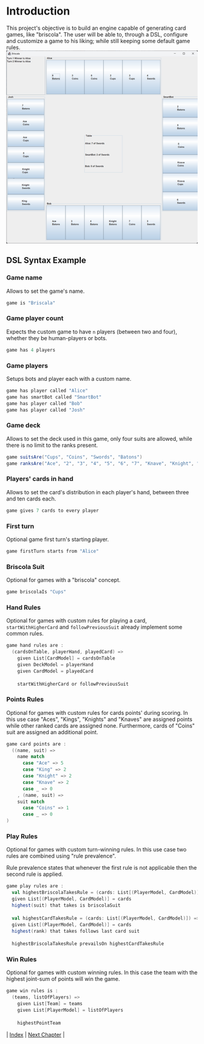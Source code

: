 # Introduction

This project's objective is to build an engine capable of generating card games, like "briscola".
The user will be able to, through a DSL, configure and customize a game to his liking; while still keeping some default game rules.
![GameUI](../res/GameExampleUI.png "Game Example UI")
## DSL Syntax Example
### Game name
Allows to set the game's name.
```scala
game is "Briscala"
```

### Game player count
Expects the custom game to have `n` players (between two and four), whether they be human-players or bots.
```scala
game has 4 players
```
### Game players
Setups bots and player each with a custom name.
```scala
game has player called "Alice"
game has smartBot called "SmartBot"
game has player called "Bob"
game has player called "Josh"
```
### Game deck
Allows to set the deck used in this game, only four suits are allowed, while there is no limit to the ranks present.
```scala
game suitsAre("Cups", "Coins", "Swords", "Batons")
game ranksAre("Ace", "2", "3", "4", "5", "6", "7", "Knave", "Knight", "King")
```
### Players' cards in hand
Allows to set the card's distribution in each player's hand, between three and ten cards each.
```scala
game gives 7 cards to every player
```
### First turn
Optional game first turn's starting player.
```scala
game firstTurn starts from "Alice"
```
### Briscola Suit
Optional for games with a "briscola" concept.
```scala
game briscolaIs "Cups"
```
### Hand Rules
Optional for games with custom rules for playing a card, `startWithHigherCard` and `followPreviousSuit` already implement some common rules.
```scala
game hand rules are :
  (cardsOnTable, playerHand, playedCard) =>
    given List[CardModel] = cardsOnTable
    given DeckModel = playerHand
    given CardModel = playedCard

    startWithHigherCard or followPreviousSuit
``` 
### Points Rules
Optional for games with custom rules for cards points' during scoring. In this use case "Aces", "Kings", "Knights" and "Knaves" are assigned points while other ranked cards are assigned none.
Furthermore, cards of "Coins" suit are assigned an additional point.
```scala
game card points are :
  ((name, suit) =>
    name match
      case "Ace" => 5
      case "King" => 2
      case "Knight" => 2
      case "Knave" => 2
      case _ => 0
    , (name, suit) =>
    suit match
      case "Coins" => 1
      case _ => 0
)
```
### Play Rules
Optional for games with custom turn-winning rules. In this use case two rules are combined using "rule prevalence".

Rule prevalence states that whenever the first rule is not applicable then the second rule is applied.
```scala
game play rules are :
  val highestBriscolaTakesRule = (cards: List[(PlayerModel, CardModel)]) =>
  given List[(PlayerModel, CardModel)] = cards
  highest(suit) that takes is briscolaSuit
    
  val highestCardTakesRule = (cards: List[(PlayerModel, CardModel)]) =>
  given List[(PlayerModel, CardModel)] = cards
  highest(rank) that takes follows last card suit
    
  highestBriscolaTakesRule prevailsOn highestCardTakesRule
```
### Win Rules
Optional for games with custom winning rules. In this case the team with the highest joint-sum of points will win the game.
```scala
game win rules is :
  (teams, listOfPlayers) =>
    given List[Team] = teams
    given List[PlayerModel] = listOfPlayers

    highestPointTeam
```

| [Index](../index.md) | [Next Chapter](../2-development_process/index.md) |